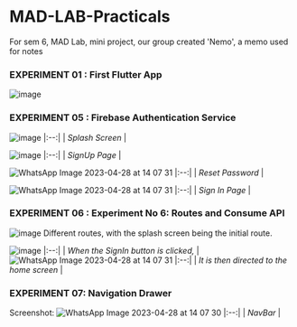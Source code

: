 # MAD-LAB-Practicals
For sem 6, MAD Lab, mini project, our group created 'Nemo', a memo used for notes

### EXPERIMENT 01 : First Flutter App

![image](https://user-images.githubusercontent.com/89774924/235114474-db742772-970a-49d2-9670-e10fa96c0625.png)

### EXPERIMENT 05 : Firebase Authentication Service
![image](https://user-images.githubusercontent.com/89774924/235115679-c4390112-7301-48d4-9db6-bf5d7f0bd5b4.png)
|:--:|
| *Splash Screen* |

![image](https://user-images.githubusercontent.com/89774924/235116029-ab52b0eb-8bd4-4aaf-9eb1-e70ddca6cc74.png)
|:--:|
| *SignUp Page* |

![WhatsApp Image 2023-04-28 at 14 07 31](https://user-images.githubusercontent.com/89774924/235116170-52eec5fc-cfc8-4d34-aca0-11e9ff9997cd.jpg)
|:--:|
| *Reset Password* |

![WhatsApp Image 2023-04-28 at 14 07 31](https://user-images.githubusercontent.com/89774924/235116368-20b4f2a1-3e72-47d7-818d-f79f927c8175.jpg)
|:--:|
| *Sign In Page* |

### EXPERIMENT 06 : Experiment No 6: Routes and Consume API
![image](https://user-images.githubusercontent.com/89774924/235117203-a2dafb36-e818-4565-ae35-dc656e84c475.png)
Different routes, with the splash screen being the initial route.


![image](https://user-images.githubusercontent.com/89774924/235117626-1ef4a1fb-00e9-4c6e-9b1b-6a28f0c08d26.png)
|:--:|
| *When the SignIn button is clicked,* |
![WhatsApp Image 2023-04-28 at 14 07 31](https://user-images.githubusercontent.com/89774924/235117841-f80120b1-7e55-497c-8f64-4fedeee776df.jpg)
|:--:|
| *It is then directed to the home screen* |

### EXPERIMENT 07: Navigation Drawer
Screenshot:
![WhatsApp Image 2023-04-28 at 14 07 30](https://user-images.githubusercontent.com/89774924/235118027-950a71af-5b39-4941-b04d-591daf61091b.jpg)
|:--:|
| *NavBar* |
